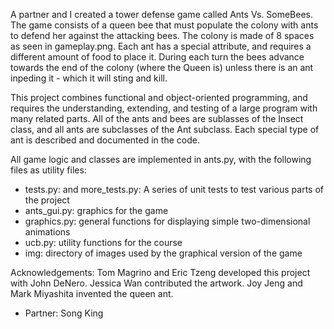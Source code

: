 A partner and I created a tower defense game called Ants Vs. SomeBees. The game consists of a queen bee that must populate the colony with ants to defend her against the attacking bees. The colony is made of 8 spaces as seen in gameplay.png. Each ant has a special attribute, and requires a different amount of food to place it. During each turn the bees advance towards the end of the colony (where the Queen is) unless there is an ant inpeding it - which it will sting and kill. 

This project combines functional and object-oriented programming, and requires the understanding, extending, and testing of a large program with many related parts. All of the ants and bees are sublasses of the Insect class, and all ants are subclasses of the Ant subclass. Each special type of ant is described and documented in the code. 

All game logic and classes are implemented in ants.py, with the following files as utility files:
- tests.py: and more_tests.py: A series of unit tests to test various parts of the project
- ants_gui.py: graphics for the game
- graphics.py: general functions for displaying simple two-dimensional animations
- ucb.py: utility functions for the course
- img: directory of images used by the graphical version of the game

Acknowledgements: Tom Magrino and Eric Tzeng developed this project with John DeNero. Jessica Wan contributed the artwork. Joy Jeng and Mark Miyashita invented the queen ant.

- Partner: Song King